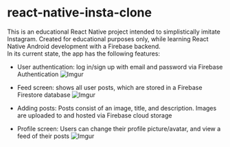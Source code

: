 # react-native-insta-clone
This is an educational React Native project intended to simplistically imitate Instagram. 
Created for educational purposes only, while learning React Native Android development with a Firebase backend.  
In its current state, the app has the following features:
  - User authentication: log in/sign up with email and password via Firebase Authentication
  ![Imgur](https://i.imgur.com/Si5k8ZT.png)
  
  - Feed screen: shows all user posts, which are stored in a Firebase Firestore database
  ![Imgur](https://i.imgur.com/Ef94c6s.png)
  
  - Adding posts: Posts consist of an image, title, and description. Images are uploaded to and hosted via Firebase cloud storage
  
  - Profile screen: Users can change their profile picture/avatar, and view a feed of their posts
  ![Imgur](https://i.imgur.com/Rm5cP5p.png)
  
